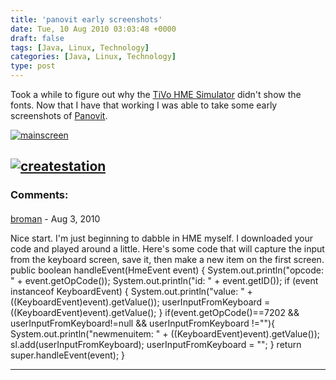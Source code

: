 ```yaml
---
title: 'panovit early screenshots'
date: Tue, 10 Aug 2010 03:03:48 +0000
draft: false
tags: [Java, Linux, Technology]
categories: [Java, Linux, Technology]
type: post
---
```


Took a while to figure out why the [TiVo HME Simulator](http://tivohme.sourceforge.net/) didn't show the fonts. Now that I have that working I was able to take some early screenshots of [Panovit](http://github.com/jmrodri/panovit/).

[![](http://zeusville.files.wordpress.com/2010/08/mainscreen.png "mainscreen")](http://zeusville.files.wordpress.com/2010/08/mainscreen.png)

[![](http://zeusville.files.wordpress.com/2010/08/createstation.png "createstation")](http://zeusville.files.wordpress.com/2010/08/createstation.png)
---
### Comments:
####
[broman]( "taalgaard@yahoo.com") - <time datetime="2010-08-11 22:42:04">Aug 3, 2010</time>

Nice start. I'm just beginning to dabble in HME myself. I downloaded your code and played around a little. Here's some code that will capture the input from the keyboard screen, save it, then make a new item on the first screen. public boolean handleEvent(HmeEvent event) { System.out.println("opcode: " + event.getOpCode()); System.out.println("id: " + event.getID()); if (event instanceof KeyboardEvent) { System.out.println("value: " + ((KeyboardEvent)event).getValue()); userInputFromKeyboard = ((KeyboardEvent)event).getValue(); } if(event.getOpCode()==7202 && userInputFromKeyboard!=null && userInputFromKeyboard !=""){ System.out.println("newmenuitem: " + ((KeyboardEvent)event).getValue()); sl.add(userInputFromKeyboard); userInputFromKeyboard = ""; } return super.handleEvent(event); }
<hr />
